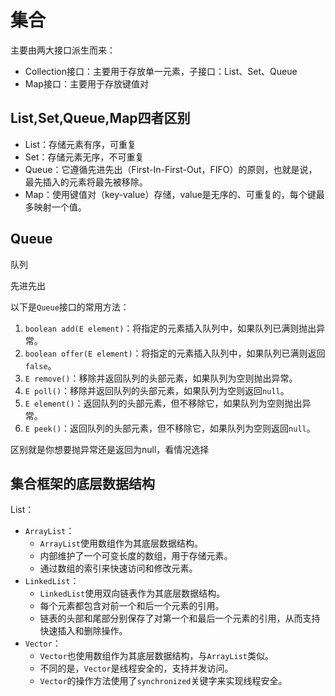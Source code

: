 # 集合

主要由两大接口派生而来：

- Collection接口：主要用于存放单一元素，子接口：List、Set、Queue
- Map接口：主要用于存放键值对

## List,Set,Queue,Map四者区别

- List：存储元素有序，可重复
- Set：存储元素无序，不可重复
- Queue：它遵循先进先出（First-In-First-Out，FIFO）的原则，也就是说，最先插入的元素将最先被移除。
- Map：使用键值对（key-value）存储，value是无序的、可重复的，每个键最多映射一个值。

## Queue

队列

先进先出

以下是`Queue`接口的常用方法：

1. `boolean add(E element)`：将指定的元素插入队列中，如果队列已满则抛出异常。
2. `boolean offer(E element)`：将指定的元素插入队列中，如果队列已满则返回`false`。
3. `E remove()`：移除并返回队列的头部元素，如果队列为空则抛出异常。
4. `E poll()`：移除并返回队列的头部元素，如果队列为空则返回`null`。
5. `E element()`：返回队列的头部元素，但不移除它，如果队列为空则抛出异常。
6. `E peek()`：返回队列的头部元素，但不移除它，如果队列为空则返回`null`。

区别就是你想要抛异常还是返回为null，看情况选择

## 集合框架的底层数据结构

List：

- `ArrayList`：
  - `ArrayList`使用数组作为其底层数据结构。
  - 内部维护了一个可变长度的数组，用于存储元素。
  - 通过数组的索引来快速访问和修改元素。
- `LinkedList`：
  - `LinkedList`使用双向链表作为其底层数据结构。
  - 每个元素都包含对前一个和后一个元素的引用。
  - 链表的头部和尾部分别保存了对第一个和最后一个元素的引用，从而支持快速插入和删除操作。
- `Vector`：
  - `Vector`也使用数组作为其底层数据结构，与`ArrayList`类似。
  - 不同的是，`Vector`是线程安全的，支持并发访问。
  - `Vector`的操作方法使用了`synchronized`关键字来实现线程安全。



